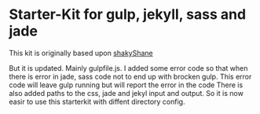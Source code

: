 Starter-Kit for gulp, jekyll, sass and jade
==========================================


This kit is originally based upon [shakyShane](https://github.com/shakyShane/jekyll-gulp-sass-browser-sync)

But it is updated. Mainly gulpfile.js. I added some error code so that when there is error in jade, sass code not to end up with brocken gulp.
This error code will leave gulp running but will report the error in the code
There is also added paths to the css, jade and jekyl input and output. So it is now easir to use this starterkit with diffent directory config.
 
